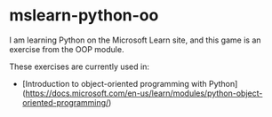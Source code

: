 # mslearn-python-oo

I am learning Python on the Microsoft Learn site, and this game is an exercise from the OOP module.

These exercises are currently used in:

- [Introduction to object-oriented programming with Python] (https://docs.microsoft.com/en-us/learn/modules/python-object-oriented-programming/)
